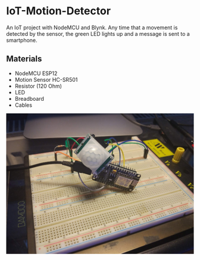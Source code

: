 # IoT-Motion-Detector
An IoT project with NodeMCU and Blynk. 
Any time that a movement is detected by the sensor, the green LED lights up and a message is sent to a smartphone.
## Materials
* NodeMCU ESP12
* Motion Sensor HC-SR501
* Resistor (120 Ohm)
* LED
* Breadboard
* Cables

![Motion detector](motion-detection.jpg)
